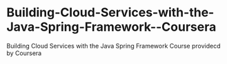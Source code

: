 # Building-Cloud-Services-with-the-Java-Spring-Framework--Coursera
Building Cloud Services with the Java Spring Framework Course providecd by Coursera
